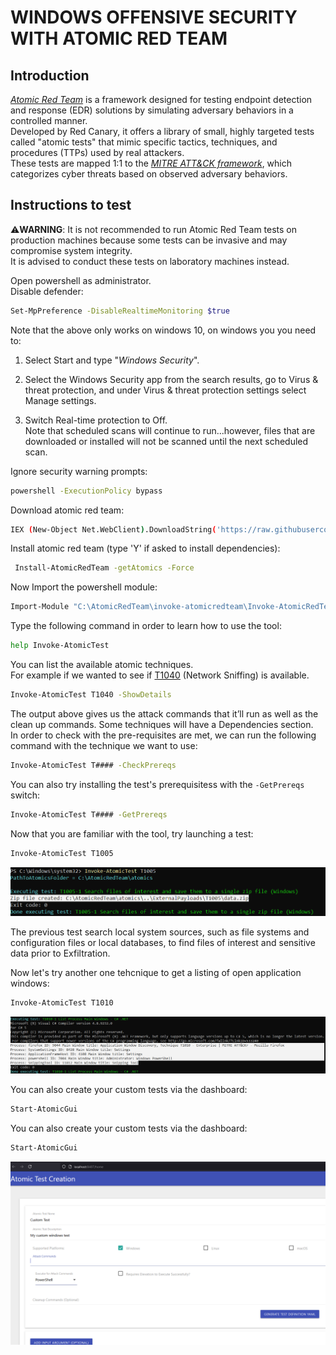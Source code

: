 # WINDOWS OFFENSIVE SECURITY WITH ATOMIC RED TEAM

## Introduction

[*Atomic Red Team*](https://github.com/redcanaryco/atomic-red-team) is a framework designed for testing endpoint detection and response (EDR) solutions by simulating adversary behaviors in a controlled manner.  
Developed by Red Canary, it offers a library of small, highly targeted tests called "atomic tests" that mimic specific tactics, techniques, and procedures (TTPs) used by real attackers.  
These tests are mapped 1:1 to the [*MITRE ATT&CK framework*](https://attack.mitre.org/), which categorizes cyber threats based on observed adversary behaviors.  



## Instructions to test

⚠️**WARNING**: It is not recommended to run Atomic Red Team tests on production machines because some tests can be invasive and may compromise system integrity.  
It is advised to conduct these tests on laboratory machines instead.  

Open powershell as administrator.  
Disable defender:  
```sh
Set-MpPreference -DisableRealtimeMonitoring $true
```  

Note that the above only works on windows 10, on windows you you need to:  

1. Select Start and type "*Windows Security*".

1. Select the Windows Security app from the search results, go to Virus & threat protection, and under Virus & threat protection settings select Manage settings. 

1. Switch Real-time protection to Off.  
Note that scheduled scans will continue to run...however, files that are downloaded or installed will not be scanned until the next scheduled scan.  

Ignore security warning prompts:  
```sh
powershell -ExecutionPolicy bypass
```  

Download atomic red team:  
```sh
IEX (New-Object Net.WebClient).DownloadString('https://raw.githubusercontent.com/redcanaryco/invoke-atomicredteam/master/install-atomicredteam.ps1')
```  

Install atomic red team (type 'Y' if asked to install dependencies):  
```sh
 Install-AtomicRedTeam -getAtomics -Force
```  

Now Import the powershell module:  
```sh
Import-Module "C:\AtomicRedTeam\invoke-atomicredteam\Invoke-AtomicRedTeam.psd1" -Force
```  

Type the following command in order to learn how to use the tool:  
```sh
help Invoke-AtomicTest
```  

You can list the available atomic techniques.  
For example if we wanted to see if [T1040](https://attack.mitre.org/techniques/T1040/) (Network Sniffing) is available.
```sh
Invoke-AtomicTest T1040 -ShowDetails
```  

The output above gives us the attack commands that it’ll run as well as the clean up commands.
Some techniques will have a Dependencies section.  
In order to check with the pre-requisites are met, we can run the following command with the technique we want to use:   
```sh
Invoke-AtomicTest T#### -CheckPrereqs
```  

You can also try installing the test's prerequisitess with the `-GetPrereqs` switch:  
```sh
Invoke-AtomicTest T#### -GetPrereqs
```  


Now that you are familiar with the tool, try launching a test:  

```sh
Invoke-AtomicTest T1005
```  

![test1](./images/test-1.png)  


The previous test search local system sources, such as file systems and configuration files or local databases, to find files of interest and sensitive data prior to Exfiltration.  

Now let's try another one tehcnique to get a listing of open application windows:  

```sh
Invoke-AtomicTest T1010
```  

![test1](./images/test-2.png)  





You can also create your custom tests via the dashboard:
```sh
Start-AtomicGui
```  



You can also create your custom tests via the dashboard:
```sh
Start-AtomicGui
```  

![dashboard](./images/art-dahsboard.png)  
